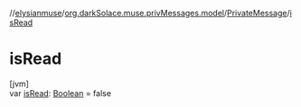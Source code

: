 //[elysianmuse](../../../index.md)/[org.darkSolace.muse.privMessages.model](../index.md)/[PrivateMessage](index.md)/[isRead](is-read.md)

# isRead

[jvm]\
var [isRead](is-read.md): [Boolean](https://kotlinlang.org/api/latest/jvm/stdlib/kotlin/-boolean/index.html) = false
